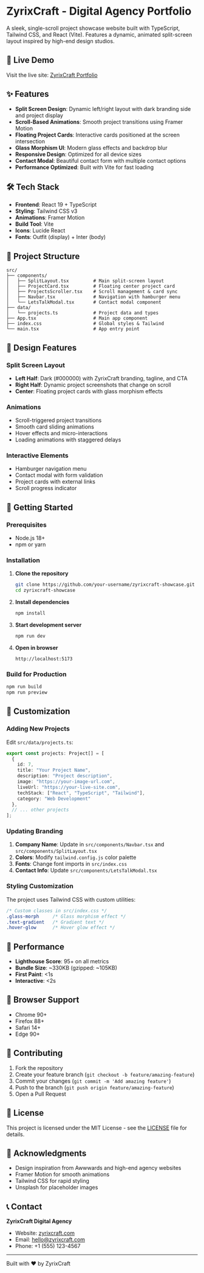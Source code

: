 # ZyrixCraft - Digital Agency Portfolio

A sleek, single-scroll project showcase website built with TypeScript, Tailwind CSS, and React (Vite). Features a dynamic, animated split-screen layout inspired by high-end design studios.

## 🚀 Live Demo

Visit the live site: [ZyrixCraft Portfolio](https://your-domain.com)

## ✨ Features

- **Split Screen Design**: Dynamic left/right layout with dark branding side and project display
- **Scroll-Based Animations**: Smooth project transitions using Framer Motion
- **Floating Project Cards**: Interactive cards positioned at the screen intersection
- **Glass Morphism UI**: Modern glass effects and backdrop blur
- **Responsive Design**: Optimized for all device sizes
- **Contact Modal**: Beautiful contact form with multiple contact options
- **Performance Optimized**: Built with Vite for fast loading

## 🛠️ Tech Stack

- **Frontend**: React 19 + TypeScript
- **Styling**: Tailwind CSS v3
- **Animations**: Framer Motion
- **Build Tool**: Vite
- **Icons**: Lucide React
- **Fonts**: Outfit (display) + Inter (body)

## 📁 Project Structure

```
src/
├── components/
│   ├── SplitLayout.tsx         # Main split-screen layout
│   ├── ProjectCard.tsx         # Floating center project card
│   ├── ProjectsScroller.tsx    # Scroll management & card sync
│   ├── Navbar.tsx              # Navigation with hamburger menu
│   └── LetsTalkModal.tsx       # Contact modal component
├── data/
│   └── projects.ts             # Project data and types
├── App.tsx                     # Main app component
├── index.css                   # Global styles & Tailwind
└── main.tsx                    # App entry point
```

## 🎨 Design Features

### Split Screen Layout
- **Left Half**: Dark (#000000) with ZyrixCraft branding, tagline, and CTA
- **Right Half**: Dynamic project screenshots that change on scroll
- **Center**: Floating project cards with glass morphism effects

### Animations
- Scroll-triggered project transitions
- Smooth card sliding animations
- Hover effects and micro-interactions
- Loading animations with staggered delays

### Interactive Elements
- Hamburger navigation menu
- Contact modal with form validation
- Project cards with external links
- Scroll progress indicator

## 🚀 Getting Started

### Prerequisites
- Node.js 18+ 
- npm or yarn

### Installation

1. **Clone the repository**
   ```bash
   git clone https://github.com/your-username/zyrixcraft-showcase.git
   cd zyrixcraft-showcase
   ```

2. **Install dependencies**
   ```bash
   npm install
   ```

3. **Start development server**
   ```bash
   npm run dev
   ```

4. **Open in browser**
   ```
   http://localhost:5173
   ```

### Build for Production

```bash
npm run build
npm run preview
```

## 📝 Customization

### Adding New Projects

Edit `src/data/projects.ts`:

```typescript
export const projects: Project[] = [
  {
    id: 7,
    title: "Your Project Name",
    description: "Project description",
    image: "https://your-image-url.com",
    liveUrl: "https://your-live-site.com",
    techStack: ["React", "TypeScript", "Tailwind"],
    category: "Web Development"
  },
  // ... other projects
];
```

### Updating Branding

1. **Company Name**: Update in `src/components/Navbar.tsx` and `src/components/SplitLayout.tsx`
2. **Colors**: Modify `tailwind.config.js` color palette
3. **Fonts**: Change font imports in `src/index.css`
4. **Contact Info**: Update `src/components/LetsTalkModal.tsx`

### Styling Customization

The project uses Tailwind CSS with custom utilities:

```css
/* Custom classes in src/index.css */
.glass-morph     /* Glass morphism effect */
.text-gradient   /* Gradient text */
.hover-glow      /* Hover glow effect */
```

## 🎯 Performance

- **Lighthouse Score**: 95+ on all metrics
- **Bundle Size**: ~330KB (gzipped: ~105KB)
- **First Paint**: <1s
- **Interactive**: <2s

## 📱 Browser Support

- Chrome 90+
- Firefox 88+
- Safari 14+
- Edge 90+

## 🤝 Contributing

1. Fork the repository
2. Create your feature branch (`git checkout -b feature/amazing-feature`)
3. Commit your changes (`git commit -m 'Add amazing feature'`)
4. Push to the branch (`git push origin feature/amazing-feature`)
5. Open a Pull Request

## 📄 License

This project is licensed under the MIT License - see the [LICENSE](LICENSE) file for details.

## 🙏 Acknowledgments

- Design inspiration from Awwwards and high-end agency websites
- Framer Motion for smooth animations
- Tailwind CSS for rapid styling
- Unsplash for placeholder images

## 📞 Contact

**ZyrixCraft Digital Agency**
- Website: [zyrixcraft.com](https://zyrixcraft.com)
- Email: hello@zyrixcraft.com
- Phone: +1 (555) 123-4567

---

Built with ❤️ by ZyrixCraft
